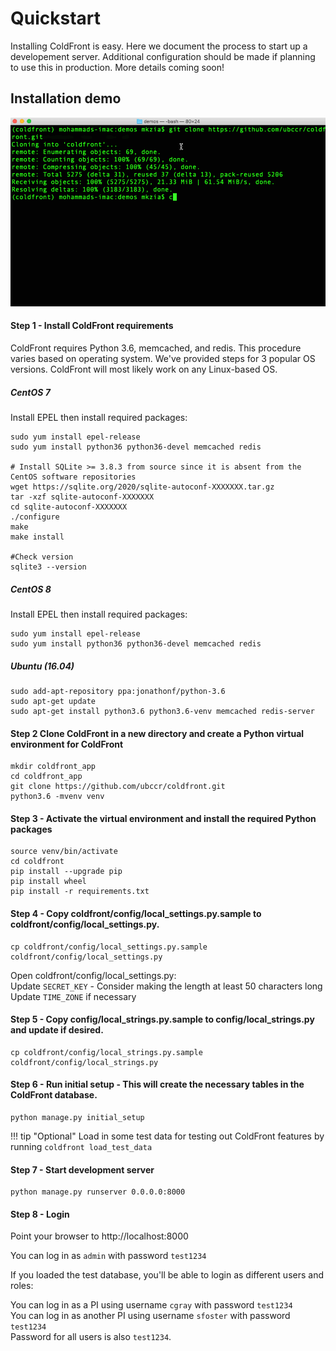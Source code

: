 # Quickstart

Installing ColdFront is easy.  Here we document the process to start up a developement server.  Additional configuration should be made if planning to use this in production.  More details coming soon!

## Installation demo
![Installation](../../coldfront/docs/source/user_guide/images/installation.gif "Installation")



#### Step 1 - Install ColdFront requirements  
ColdFront requires Python 3.6, memcached, and redis.  This procedure varies based on operating system.  We've provided steps for 3 popular OS versions.  ColdFront will most likely work on any Linux-based OS.

##### CentOS 7

Install EPEL then install required packages:

```
sudo yum install epel-release
sudo yum install python36 python36-devel memcached redis

# Install SQLite >= 3.8.3 from source since it is absent from the CentOS software repositories
wget https://sqlite.org/2020/sqlite-autoconf-XXXXXXX.tar.gz
tar -xzf sqlite-autoconf-XXXXXXX
cd sqlite-autoconf-XXXXXXX
./configure
make
make install

#Check version
sqlite3 --version
```


##### CentOS 8

Install EPEL then install required packages:

```
sudo yum install epel-release
sudo yum install python36 python36-devel memcached redis
```

##### Ubuntu (16.04)
```
sudo add-apt-repository ppa:jonathonf/python-3.6
sudo apt-get update
sudo apt-get install python3.6 python3.6-venv memcached redis-server
```

#### Step 2 Clone ColdFront in a new directory and create a Python virtual environment for ColdFront
```
mkdir coldfront_app
cd coldfront_app
git clone https://github.com/ubccr/coldfront.git
python3.6 -mvenv venv
```

#### Step 3 - Activate the virtual environment and install the required Python packages
```
source venv/bin/activate
cd coldfront
pip install --upgrade pip
pip install wheel
pip install -r requirements.txt
```

#### Step 4 - Copy coldfront/config/local_settings.py.sample to coldfront/config/local_settings.py.
```
cp coldfront/config/local_settings.py.sample coldfront/config/local_settings.py
```
Open coldfront/config/local_settings.py:  
Update `SECRET_KEY` - Consider making the length at least 50 characters long  
Update `TIME_ZONE` if necessary


#### Step 5 - Copy config/local_strings.py.sample to config/local_strings.py and update if desired.
```
cp coldfront/config/local_strings.py.sample coldfront/config/local_strings.py
```

#### Step 6 - Run initial setup - This will create the necessary tables in the ColdFront database.
```
python manage.py initial_setup
```
!!! tip "Optional"
    Load in some test data for testing out ColdFront features by running
    `coldfront load_test_data`

#### Step 7 - Start development server
```
python manage.py runserver 0.0.0.0:8000
```

#### Step 8 - Login
Point your browser to http://localhost:8000

You can log in as `admin` with password `test1234`  

If you loaded the test database, you'll be able to login as different users and roles:

You can log in as a PI using username `cgray` with password `test1234`  
You can log in as another PI using username `sfoster` with password `test1234`  
Password for all users is also `test1234`.
